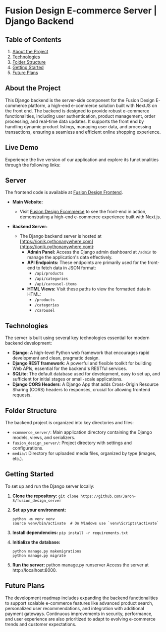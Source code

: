 # Fusion Design E-commerce Server | Django Backend

## Table of Contents

1. [About the Project](#about-the-project)
2. [Technologies](#technologies)
3. [Folder Structure](#folder-structure)
4. [Getting Started](#getting-started)
5. [Future Plans](#future-plans)

## About the Project

This Django backend is the server-side component for the Fusion Design E-commerce platform, a high-end e-commerce solution built with NextJS on the front end. The backend is designed to provide robust e-commerce functionalities, including user authentication, product management, order processing, and real-time data updates. It supports the front end by handling dynamic product listings, managing user data, and processing transactions, ensuring a seamless and efficient online shopping experience.

## Live Demo

Experience the live version of our application and explore its functionalities through the following links:

## Server

The frontend code is available at [Fusion Design Frontend](https://github.com/Jaron-S/fusion-design-frontend).

- **Main Website:**
  - Visit [Fusion Design Ecommerce](https://fusion-design.netlify.app/) to see the front-end in action, demonstrating a high-end e-commerce experience built with Next.js.

- **Backend Server:**
  - The Django backend server is hosted at [https://ionik.pythonanywhere.com](https://ionik.pythonanywhere.com):
    - **Admin Panel:** Access the Django admin dashboard at `/admin` to manage the application's data effectively.
    - **API Endpoints:** These endpoints are primarily used for the front-end to fetch data in JSON format:
      - `/api/products`
      - `/api/categories`
      - `/api/carousel-items`
    - **HTML Views:** Visit these paths to view the formatted data in HTML:
      - `/products`
      - `/categories`
      - `/carousel`

## Technologies

The server is built using several key technologies essential for modern backend development:

- **Django**: A high-level Python web framework that encourages rapid development and clean, pragmatic design.
- **Django REST framework**: A powerful and flexible toolkit for building Web APIs, essential for the backend's RESTful services.
- **SQLite**: The default database used for development, easy to set up, and sufficient for initial stages or small-scale applications.
- **Django CORS Headers**: A Django App that adds Cross-Origin Resource Sharing (CORS) headers to responses, crucial for allowing frontend requests.

## Folder Structure

The backend project is organized into key directories and files:

- `ecommerce_server/`: Main application directory containing the Django models, views, and serializers.
- `fusion_design_server/`: Project directory with settings and configurations.
- `media/`: Directory for uploaded media files, organized by type (images, etc.).

## Getting Started

To set up and run the Django server locally:

1. **Clone the repository:**
   `git clone https://github.com/Jaron-S/fusion_design_server`

2. **Set up your environment:**
   ```
   python -m venv venv
   source venv/bin/activate  # On Windows use `venv\Scripts\activate`
   ```

3. **Install dependencies:**
   `pip install -r requirements.txt`

4. **Initialize the database:**
   ```
   python manage.py makemigrations
   python manage.py migrate
   ```

5. **Run the server:**
   python manage.py runserver
   Access the server at http://localhost:8000.

## Future Plans

The development roadmap includes expanding the backend functionalities to support scalable e-commerce features like advanced product search, personalized user recommendations, and integration with additional payment gateways. Continuous improvements in security, performance, and user experience are also prioritized to adapt to evolving e-commerce trends and customer expectations.
